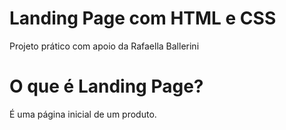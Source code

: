 # Landing Page com HTML e CSS
 Projeto prático com apoio da Rafaella Ballerini

# O que é Landing Page? 
É uma página inicial de um produto. 
